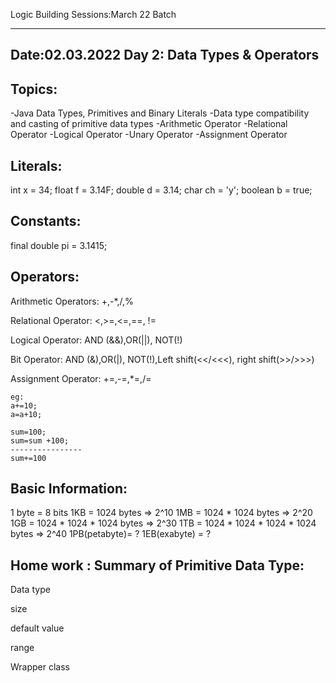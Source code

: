 
Logic Building Sessions:March 22 Batch
*****************************************
Date:02.03.2022
Day 2: Data Types & Operators 
-------------------------------------------------------------------

Topics:
---------
-Java Data Types, Primitives and Binary Literals
-Data type compatibility and casting of primitive data types
-Arithmetic Operator
-Relational Operator
-Logical Operator
-Unary Operator
-Assignment Operator	

Literals:
-------------
int x = 34;
float f = 3.14F;
double d = 3.14;
char ch = 'y';
boolean b = true;

Constants:
------------
final double pi = 3.1415;

Operators:
-------------
Arithmetic Operators: 
	+,-*,/,%
  
Relational Operator: 
	<,>=,<=,==, !=
  
Logical Operator: 
	AND (&&),OR(||), NOT(!)
  
Bit Operator: 
	AND (&),OR(|), NOT(!),Left shift(<</<<<), right shift(>>/>>>)
  
Assignment Operator: 
	+=,-=,*=,/=
  
	eg:
	a+=10;
	a=a+10;

	sum=100;
	sum=sum +100;
	----------------
	sum+=100
	
Basic Information:
--------------------

1 byte = 8 bits
1KB = 1024 bytes => 2^10
1MB = 1024 * 1024 bytes	=> 2^20
1GB = 1024 * 1024 * 1024 bytes	=> 2^30
1TB = 1024 * 1024 * 1024 * 1024 bytes	=> 2^40
1PB(petabyte)= ? 
1EB(exabyte) = ?	

Home work : Summary of Primitive Data Type:
--------------------------------------------

Data type

size

default value

range

Wrapper class
